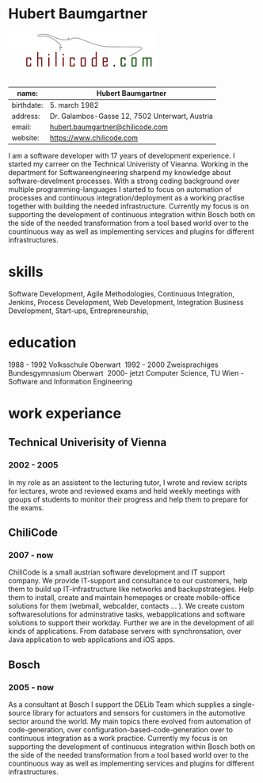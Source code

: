 # Hubert Baumgartner
![Logo](imgs/chilicode_logo.png)

name: | Hubert Baumgartner
------------ | -------------
birthdate: | 5. march 1982
address: | Dr. Galambos-Gasse 12, 7502 Unterwart, Austria
email: | hubert.baumgartner@chilicode.com
website: | https://www.chilicode.com


I am a software developer with 17 years of development experience. I started my carreer on the Technical Univeristy of Vieanna. Working in the department for Softwareengineering sharpend my knowledge about software-develment processes. With a strong coding background over multiple programming-languages I started to focus on automation of processes and continuous integration/deployment as a working practise together with building the needed infrastructure.
Currently my focus is on supporting the development of continuous integration within Bosch both on the side of the needed transformation from a tool based world over to the countinuous way as well as implementing services and plugins for different infrastructures.

# skills
Software Development, Agile Methodologies, Continuous Integration, Jenkins, Process Development, Web Development, Integration
Business Development, Start-ups, Entrepreneurship, 



# education

1988 - 1992 	Volksschule Oberwart
 1992 - 2000 	Zweisprachiges Bundesgymnasium Oberwart 
2000- jetzt	Computer Science, TU Wien -  Software and Information Engineering


# work experiance

## Technical Univerisity of Vienna
### 2002 - 2005
In my role as an assistent to the lecturing tutor, I wrote and review scripts for lectures, wrote and reviewed exams and held weekly meetings with groups of students to monitor their progress and help them to prepare for the exams.

## ChiliCode
### 2007 - now
ChiliCode is a small austrian software development and IT support company. We provide IT-support and consultance to our customers, help them to build up IT-infrastructure like networks and backupstrategies. Help them to install, create and maintain homepages or create mobile-office solutions for them (webmail, webcalder, contacts … ). We create custom softwaresolutions for adminstrative tasks, webapplications and software solutions to support their workday. Further we are in the development of all kinds of applications. From database servers with synchronsation, over Java application to web applications and iOS apps.

## Bosch
### 2005 - now
As a consultant at Bosch I support the DELib Team which supplies a single-source library for actuators and sensors for customers in the automotive sector around the world. My main topics there evolved from automation of code-generation, over configuration-based-code-generation over to continuous integration as a work practice. Currently my focus is on supporting the development of continuous integration within Bosch both on the side of the needed transformation from a tool based world over to the countinuous way as well as implementing services and plugins for different infrastructures.


